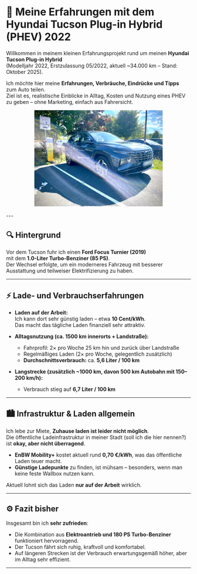 # 🚗 Meine Erfahrungen mit dem Hyundai Tucson Plug-in Hybrid (PHEV) 2022

Willkommen in meinem kleinen Erfahrungsprojekt rund um meinen **Hyundai Tucson Plug-in Hybrid**  
(Modelljahr 2022, Erstzulassung 05/2022, aktuell ~34.000 km – Stand: Oktober 2025).

Ich möchte hier meine **Erfahrungen, Verbräuche, Eindrücke und Tipps** zum Auto teilen.  
Ziel ist es, realistische Einblicke in Alltag, Kosten und Nutzung eines PHEV zu geben – ohne Marketing, einfach aus Fahrersicht.

<p align="center"><img src="ressources/charging-tucson.jpg" height="auto" width="350"></p>
---

## 🔍 Hintergrund

Vor dem Tucson fuhr ich einen **Ford Focus Turnier (2019)**  
mit dem **1.0-Liter Turbo-Benziner (85 PS)**.  
Der Wechsel erfolgte, um ein moderneres Fahrzeug mit besserer Ausstattung und teilweiser Elektrifizierung zu haben.

---

## ⚡ Lade- und Verbrauchserfahrungen

- **Laden auf der Arbeit:**  
  Ich kann dort sehr günstig laden – etwa **10 Cent/kWh**.  
  Das macht das tägliche Laden finanziell sehr attraktiv.

- **Alltagsnutzung (ca. 1500 km innerorts + Landstraße):**  
  - Fahrprofil: 2× pro Woche 25 km hin und zurück über Landstraße  
  - Regelmäßiges Laden (2× pro Woche, gelegentlich zusätzlich)  
  - **Durchschnittsverbrauch:** ca. **5,6 Liter / 100 km**

- **Langstrecke (zusätzlich ~1000 km, davon 500 km Autobahn mit 150–200 km/h):**  
  - Verbrauch stieg auf **6,7 Liter / 100 km**

---

## 🏙️ Infrastruktur & Laden allgemein

Ich lebe zur Miete, **Zuhause laden ist leider nicht möglich**.  
Die öffentliche Ladeinfrastruktur in meiner Stadt (soll ich die hier nennen?) ist **okay, aber nicht überragend**.

- **EnBW Mobility+** kostet aktuell rund **0,70 €/kWh**, was das öffentliche Laden teuer macht.  
- **Günstige Ladepunkte** zu finden, ist mühsam – besonders, wenn man keine feste Wallbox nutzen kann.  

Aktuell lohnt sich das Laden **nur auf der Arbeit** wirklich.

---

## ⚙️ Fazit bisher

Insgesamt bin ich **sehr zufrieden**:  
- Die Kombination aus **Elektroantrieb und 180 PS Turbo-Benziner** funktioniert hervorragend.  
- Der Tucson fährt sich ruhig, kraftvoll und komfortabel.  
- Auf längeren Strecken ist der Verbrauch erwartungsgemäß höher, aber im Alltag sehr effizient.

---
